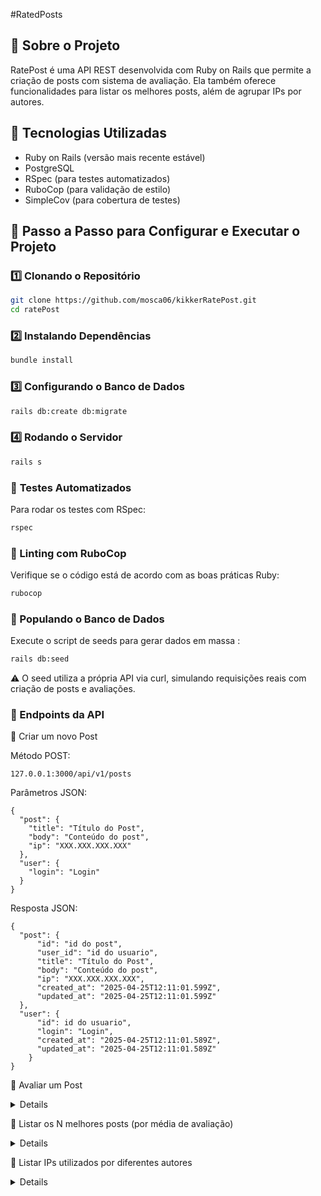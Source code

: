 #RatedPosts

## 🚀 Sobre o Projeto
RatePost é uma API REST desenvolvida com Ruby on Rails que permite a criação de posts com sistema de avaliação. Ela também oferece funcionalidades para listar os melhores posts, além de agrupar IPs por autores.

## 📌 Tecnologias Utilizadas

- Ruby on Rails (versão mais recente estável)
- PostgreSQL
- RSpec (para testes automatizados)
- RuboCop (para validação de estilo)
- SimpleCov (para cobertura de testes)

## 📖 Passo a Passo para Configurar e Executar o Projeto
### **1️⃣ Clonando o Repositório**
```sh
git clone https://github.com/mosca06/kikkerRatePost.git
cd ratePost
```
### **2️⃣ Instalando Dependências**
```sh
bundle install
```
### **3️⃣ Configurando o Banco de Dados**
```sh
rails db:create db:migrate
```
### **4️⃣ Rodando o Servidor**
```sh
rails s
```

### 🧪 **Testes Automatizados**
Para rodar os testes com RSpec:
```sh
rspec
```
### **🧹 Linting com RuboCop**
Verifique se o código está de acordo com as boas práticas Ruby:

```sh
rubocop
```
### **🌱 Populando o Banco de Dados**
Execute o script de seeds para gerar dados em massa :
```sh
rails db:seed
```
⚠️ O seed utiliza a própria API via curl, simulando requisições reais com criação de posts e avaliações.

### **🔗 Endpoints da API**

🔹 Criar um novo Post
<entre para mais detalhes>
  
  Método POST: 
  ```
  127.0.0.1:3000/api/v1/posts
  ```
  
  Parâmetros JSON:
  ```
  {
    "post": {
      "title": "Título do Post",
      "body": "Conteúdo do post",
      "ip": "XXX.XXX.XXX.XXX"
    },
    "user": {
      "login": "Login"
    }
  }
 ```
  Resposta JSON:
  ```
  {
	"post": {
		"id": "id do post",
		"user_id": "id do usuario",
		"title": "Título do Post",
		"body": "Conteúdo do post",
		"ip": "XXX.XXX.XXX.XXX",
		"created_at": "2025-04-25T12:11:01.599Z",
		"updated_at": "2025-04-25T12:11:01.599Z"
	},
	"user": {
		"id": id do usuario",
		"login": "Login",
		"created_at": "2025-04-25T12:11:01.589Z",
		"updated_at": "2025-04-25T12:11:01.589Z"
	  }
  }
  ```
</details>

🔹 Avaliar um Post
<details>

 Método POST: 
```
127.0.0.1:3000/api/v1/ratings
```

Parâmetros JSON:
```
{
	"user_id": "id do usuario",
	"post_id": "id do post",
	"value": "Valor entre 1 a 5"
}
```
Resposta JSON:
```
{
	"average_rating": "media da avaliação do post"
}
```
⚠️ Um usuário só pode avaliar um post uma única vez.
  
</details>


🔹 Listar os N melhores posts (por média de avaliação)
<details>
  
  Método GET:
  ```
  127.0.0.1:3000/api/v1/posts/top
  ```

  Parâmetros JSON:
  ```
  {
	"limit" : "X"  
  }
  ```
⚠️ Caso não for passado o limite os vai retornar com 10.
Resposta JSON:
 ```
  [
    {
      "id": 1,
      "title": "Post A",
      "body": "Conteúdo A"
    },
    ...
  ]
 ```
  
</details>

🔹 Listar IPs utilizados por diferentes autores
<details>
  
  Método GET:
   ```
  127.0.0.1:3000/api/v1/posts/ips
   ```
  Resposta JSON:
  ```
  [
    {
      "ip": "192.168.0.1",
      "logins": [
        "user1", 
        "user2"
      ]
    },
    ...
  ]
  ```
</details>




